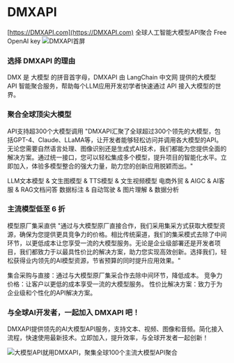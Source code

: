 # DMXAPI
[https://DMXAPI.com](https://DMXAPI.com)
全球人工智能大模型API聚合   Free OpenAI key
![DMXAPI首屏](https://github.com/user-attachments/assets/83be2d4d-7278-43e5-b8d8-b3db118e1a6a)

### 选择 DMXAPI 的理由
DMX 是 大模型 的拼音首字母，DMXAPI 由 LangChain 中文网 提供的大模型 API 智能聚合服务，帮助每个LLM应用开发初学者快速通过 API 接入大模型的世界。

### 聚合全球顶尖大模型
API支持超300个大模型调用
"DMXAPI汇聚了全球超过300个领先的大模型，包括GPT-4、Claude、LLaMA等，让开发者能够轻松访问并调用各大模型的API。无论您需要自然语言处理、图像识别还是生成式AI技术，我们都能为您提供全面的解决方案。通过统一接口，您可以轻松集成多个模型，提升项目的智能化水平。立即加入，体验多模型整合的强大力量，助力您的创新应用脱颖而出。"

LLM文本模型 & 文生图模型 & TTS模型 & 文生视频模型
电商外贸 & AIGC & AI客服 & RAG文档问答
数据标注 & 自动驾驶 & 图片理解 & 数据分析

### 主流模型低至 6 折
模型原厂集采直供
"通过与大模型原厂直接合作，我们采用集采方式获取大模型资源，确保为您提供更具竞争力的价格。相比传统渠道，我们的集采模式去除了中间环节，以更低成本让您享受一流的大模型服务。无论是企业级部署还是开发者项目，我们都致力于以最具性价比的解决方案，助力您实现高效创新。选择我们，轻松获得业内领先的AI模型资源，节省预算的同时提升应用效果。"

集合采购与直接：通过与大模型原厂集采合作去除中间环节，降低成本。
竞争力价格：让客户以更低的成本享受一流的大模型服务。
性价比解决方案：致力于为企业级和个性化的API解决方案。

### 与全球AI开发者，一起加入 DMXAPI 吧！
DMXAPI提供领先的AI大模型API服务，支持文本、视频、图像和音频。简化接入流程，快速使用最新技术。立即加入，提升效率，与全球开发者一起创新！

![大模型API就用DMXAPI，聚集全球100个主流大模型API聚合](https://github.com/user-attachments/assets/ada4918c-a7da-48ee-94d9-099b8aac2a09)

